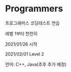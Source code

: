 # Programmers
프로그래머스 코딩테스트 연습

레벨 1부터 천천히

2021/01/26 시작

2021/02/01 Level 2

언어: C++, Java(추후 추가 예정)
